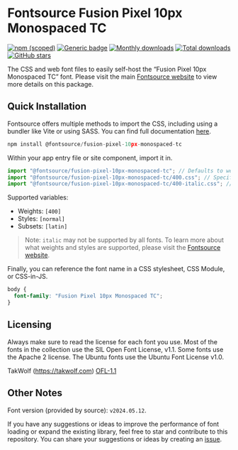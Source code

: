 # Fontsource Fusion Pixel 10px Monospaced TC

[![npm (scoped)](https://img.shields.io/npm/v/@fontsource/fusion-pixel-10px-monospaced-tc?color=brightgreen)](https://www.npmjs.com/package/@fontsource/fusion-pixel-10px-monospaced-tc) [![Generic badge](https://img.shields.io/badge/fontsource-passing-brightgreen)](https://github.com/fontsource/fontsource) [![Monthly downloads](https://badgen.net/npm/dm/@fontsource/fusion-pixel-10px-monospaced-tc)](https://github.com/fontsource/fontsource) [![Total downloads](https://badgen.net/npm/dt/@fontsource/fusion-pixel-10px-monospaced-tc)](https://github.com/fontsource/fontsource) [![GitHub stars](https://img.shields.io/github/stars/fontsource/fontsource.svg?style=social&label=Star)](https://github.com/fontsource/fontsource/stargazers)

The CSS and web font files to easily self-host the “Fusion Pixel 10px Monospaced TC” font. Please visit the main [Fontsource website](https://fontsource.org/fonts/fusion-pixel-10px-monospaced-tc) to view more details on this package.

## Quick Installation

Fontsource offers multiple methods to import the CSS, including using a bundler like Vite or using SASS. You can find full documentation [here](https://fontsource.org/docs/getting-started/introduction).

```javascript
npm install @fontsource/fusion-pixel-10px-monospaced-tc
```

Within your app entry file or site component, import it in.

```javascript
import "@fontsource/fusion-pixel-10px-monospaced-tc"; // Defaults to weight 400
import "@fontsource/fusion-pixel-10px-monospaced-tc/400.css"; // Specify weight
import "@fontsource/fusion-pixel-10px-monospaced-tc/400-italic.css"; // Specify weight and style
```

Supported variables:
- Weights: `[400]`
- Styles: `[normal]`
- Subsets: `[latin]`

> Note: `italic` may not be supported by all fonts. To learn more about what weights and styles are supported, please visit the [Fontsource website](https://fontsource.org/fonts/fusion-pixel-10px-monospaced-tc).

Finally, you can reference the font name in a CSS stylesheet, CSS Module, or CSS-in-JS.

```css
body {
  font-family: "Fusion Pixel 10px Monospaced TC";
}
```

## Licensing
Always make sure to read the license for each font you use. Most of the fonts in the collection use the SIL Open Font License, v1.1. Some fonts use the Apache 2 license. The Ubuntu fonts use the Ubuntu Font License v1.0.

TakWolf (https://takwolf.com)
[OFL-1.1](https://raw.githubusercontent.com/TakWolf/fusion-pixel-font/master/LICENSE-OFL)

## Other Notes
Font version (provided by source): `v2024.05.12`.

If you have any suggestions or ideas to improve the performance of font loading or expand the existing library, feel free to star and contribute to this repository. You can share your suggestions or ideas by creating an [issue](https://github.com/fontsource/fontsource/issues).